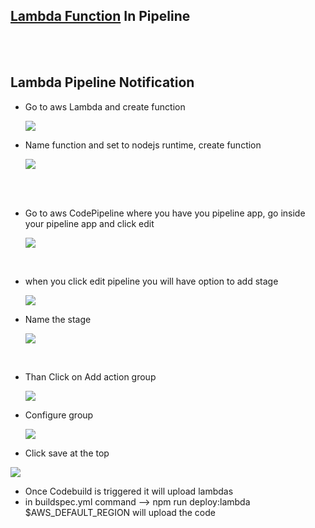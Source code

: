 ## [Lambda Function](https://github.com/edo92/AWS-ECS-Hosting-Pipeline/tree/main/src/lambda) In Pipeline

<br/>
<br/>

## Lambda Pipeline Notification

- Go to aws Lambda and create function
  <p>
    <img src="https://github.com/edo92/AWS-ECS-Hosting-Pipeline/blob/docs/lambda/images/lambda-create-fucntion.png"/>
  </p>

- Name function and set to nodejs runtime, create function
  <p>
    <img src="https://github.com/edo92/AWS-ECS-Hosting-Pipeline/blob/docs/lambda/images/lambda-create-function-settings.png"/>
  </p>

<br/>

<br/>

- Go to aws CodePipeline where you have you pipeline app, go inside your pipeline app and click edit
  <p>
    <img src="https://github.com/edo92/AWS-ECS-Hosting-Pipeline/blob/docs/lambda/images/lambda-pipeline-edit.png"/>
  </p>

<br/>

- when you click edit pipeline you will have option to add stage
  <p>
    <img src="https://github.com/edo92/AWS-ECS-Hosting-Pipeline/blob/docs/lambda/images/lambda-pipeline-add-state.png"/>
  </p>

- Name the stage
  <p>
    <img src="https://github.com/edo92/AWS-ECS-Hosting-Pipeline/blob/docs/lambda/images/lambda-pipeline-name-stage.png"/>
  </p>

<br/>

- Than Click on Add action group
  <p>
    <img src="https://github.com/edo92/AWS-ECS-Hosting-Pipeline/blob/docs/lambda/images/lambda-pipeline-add-action-group.png"/>
  </p>

- Configure group
  <p>
    <img src="https://github.com/edo92/AWS-ECS-Hosting-Pipeline/blob/docs/lambda/images/lambda-pipeline-configure-action-group.png"/>
  </p>

- Click save at the top
<p>
   <img src="https://github.com/edo92/AWS-ECS-Hosting-Pipeline/blob/docs/lambda/images/lambda-pipeline-save-pipeline.png"/>
 </p>

- Once Codebuild is triggered it will upload lambdas
- in buildspec.yml command --> npm run deploy:lambda $AWS_DEFAULT_REGION will upload the code
